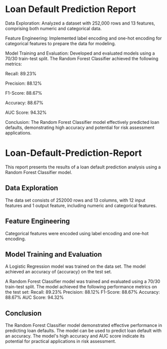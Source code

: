 # Loan Default Prediction Report

Data Exploration: Analyzed a dataset with 252,000 rows and 13 features, comprising both numeric and categorical data.

Feature Engineering: Implemented label encoding and one-hot encoding for categorical features to prepare the data for modeling.

Model Training and Evaluation: Developed and evaluated models using a 70/30 train-test split. The Random Forest Classifier achieved the following metrics:

Recall: 89.23%

Precision: 88.12%

F1-Score: 88.67%

Accuracy: 88.67%

AUC Score: 94.32%

Conclusion: The Random Forest Classifier model effectively predicted loan defaults, demonstrating high accuracy and potential for risk assessment applications.



# Loan-Default-Prediction-Report

This report presents the results of a loan default prediction analysis using a Random Forest Classifier model.

## Data Exploration

The data set consists of 252000 rows and 13 columns, with 12 input features and 1 output feature, including numeric and categorical features.

## Feature Engineering

Categorical features were encoded using label encoding and one-hot encoding.

## Model Training and Evaluation

A Logistic Regression model was trained on the data set. The model achieved an accuracy of {accuracy} on the test set.

A Random Forest Classifier model was trained and evaluated using a 70/30 train-test split.
The model achieved the following performance metrics on the test
set:
Recall: 89.23%
Precision: 88.12%
F1-Score: 88.67%
Accuracy: 88.67%
AUC Score: 94.32%

## Conclusion

The Random Forest Classifier model demonstrated effective performance in predicting loan defaults. 
The model can be used to predict loan default with an accuracy.
The model's high accuracy and AUC score indicate its potential for practical applications in risk assessment.




